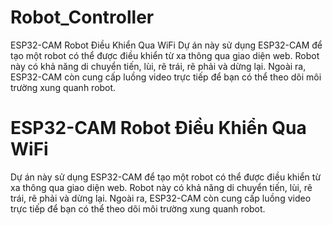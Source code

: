 # Robot_Controller

ESP32-CAM Robot Điều Khiển Qua WiFi  Dự án này sử dụng ESP32-CAM để tạo một robot có thể được điều khiển từ xa thông qua giao diện web. Robot này có khả năng di chuyển tiến, lùi, rẽ trái, rẽ phải và dừng lại. Ngoài ra, ESP32-CAM còn cung cấp luồng video trực tiếp để bạn có thể theo dõi môi trường xung quanh robot.
# ESP32-CAM Robot Điều Khiển Qua WiFi

Dự án này sử dụng ESP32-CAM để tạo một robot có thể được điều khiển từ xa thông qua giao diện web. Robot này có khả năng di chuyển tiến, lùi, rẽ trái, rẽ phải và dừng lại. Ngoài ra, ESP32-CAM còn cung cấp luồng video trực tiếp để bạn có thể theo dõi môi trường xung quanh robot.

